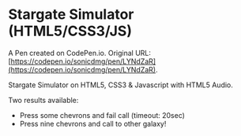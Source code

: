 # Stargate Simulator  (HTML5/CSS3/JS)

A Pen created on CodePen.io. Original URL: [https://codepen.io/sonicdmg/pen/LYNdZaR](https://codepen.io/sonicdmg/pen/LYNdZaR).

Stargate Simulator on HTML5, CSS3 & Javascript with HTML5 Audio.

Two results available:

- Press some chevrons and fail call (timeout: 20sec)
- Press nine chevrons and call to other galaxy!
